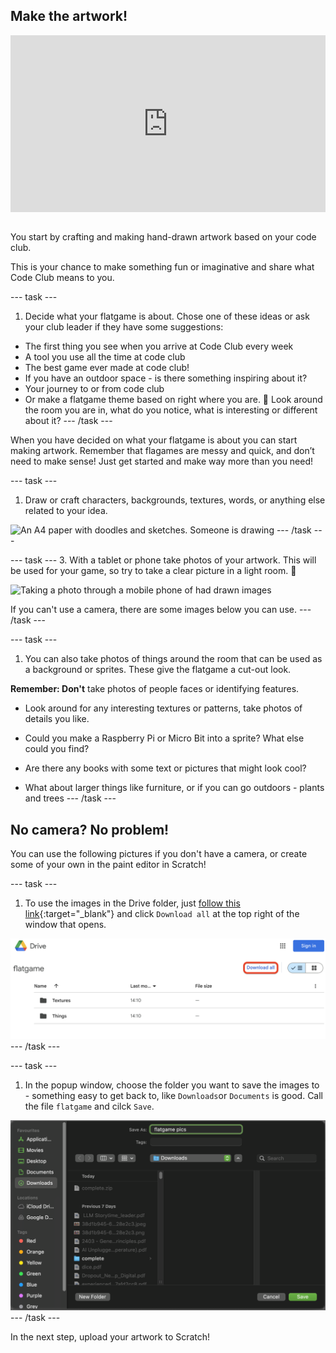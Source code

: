 ## Make the artwork!

<html>
<div style="position: relative; overflow: hidden; padding-top: 56.25%;">
<iframe style="position: absolute; top: 0; left: 0; right: 0; width: 100%; height: 100%; border: none;" src="https://www.youtube.com/embed/D0fkT2GK1ao?rel=0&cc_load_policy=1" allowfullscreen allow="accelerometer; autoplay; clipboard-write; encrypted-media; gyroscope; picture-in-picture; web-share">
</iframe>
</div><br>
</html>

You start by crafting and making hand-drawn artwork based on your code club.

This is your chance to make something fun or imaginative and share what Code Club means to you.


--- task ---
1. Decide what your flatgame is about. Chose one of these ideas or ask your club leader if they have some suggestions:

- The first thing you see when you arrive at Code Club every week
- A tool you use all the time at code club
- The best game ever made at code club!
- If you have an outdoor space - is there something inspiring about it? 
- Your journey to or from code club
- Or make a flatgame theme based on right where you are. 👀 Look around the room you are in, what do you notice, what is interesting or different about it? 
--- /task ---

When you have decided on what your flatgame is about you can start making artwork. Remember that flagames are messy and quick, and don’t need to make sense! Just get started and make way more than you need!

--- task ---
1. Draw or craft characters, backgrounds, textures, words, or anything else related to your idea. 

![An A4 paper with doodles and sketches. Someone is drawing](images/drawing.png)
--- /task ---

--- task ---
3. With a tablet or phone take photos of your artwork. This will be used for your game, so try to take a clear picture in a light room. 📸

![Taking a photo through a mobile phone of had drawn images](images/photo.png)

If you can't use a camera, there are some images below you can use.
--- /task ---

--- task ---
1. You can also take photos of things around the room that can be used as a background or sprites. These give the flatgame a cut-out look.

**Remember: Don't** take photos of people faces or identifying features.

- Look around for any interesting textures or patterns, take photos of details you like. 

- Could you make a Raspberry Pi or Micro Bit into a sprite? What else could you find?

- Are there any books with some text or pictures that might look cool?

- What about larger things like furniture, or if you can go outdoors - plants and trees
--- /task ---

## No camera? No problem!

You can use the following pictures if you don't have a camera, or create some of your own in the paint editor in Scratch!

--- task ---
1. To use the images in the Drive folder, just [follow this link](https://drive.google.com/drive/folders/1zZ06mkskqer21uXyxuO8Hht9szpn9cYc){:target="_blank"} and click `Download all` at the top right of the window that opens.

![Google Drive folder named flatgame with two subfolders, Textures and Things, and a download all button.](images/downloadall.png)
--- /task ---

--- task ---
1. In the popup window, choose the folder you want to save the images to - something easy to get back to, like `Downloads`or `Documents` is good. Call the file `flatgame` and cilck `Save`.

![Save dialogue window on macOS showing the filename "grass" being entered, with the Downloads folder selected as the destination.](images/popupsave.png)
--- /task ---

In the next step, upload your artwork to Scratch!